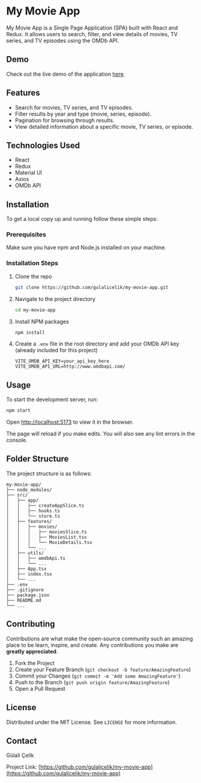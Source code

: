 # My Movie App

My Movie App is a Single Page Application (SPA) built with React and Redux. It allows users to search, filter, and view details of movies, TV series, and TV episodes using the OMDb API.

## Demo

Check out the live demo of the application [here](#).

## Features

- Search for movies, TV series, and TV episodes.
- Filter results by year and type (movie, series, episode).
- Pagination for browsing through results.
- View detailed information about a specific movie, TV series, or episode.

## Technologies Used

- React
- Redux
- Material UI
- Axios
- OMDb API

## Installation

To get a local copy up and running follow these simple steps:

### Prerequisites

Make sure you have npm and Node.js installed on your machine.

### Installation Steps

1. Clone the repo
   ```sh
   git clone https://github.com/gulalicelik/my-movie-app.git
   ```
2. Navigate to the project directory
   ```sh
   cd my-movie-app
   ```
3. Install NPM packages
   ```sh
   npm install
   ```
4. Create a `.env` file in the root directory and add your OMDb API key (already included for this project)
   ```env
   VITE_OMDB_API_KEY=your_api_key_here
   VITE_OMDB_API_URL=http://www.omdbapi.com/
   ```

## Usage

To start the development server, run:

```sh
npm start
```

Open [http://localhost:5173](http://localhost:5173) to view it in the browser.

The page will reload if you make edits. You will also see any lint errors in the console.

## Folder Structure

The project structure is as follows:

```
my-movie-app/
├── node_modules/
├── src/
│   ├── app/
│   │   ├── createAppSlice.ts
│   │   ├── hooks.ts
│   │   └── store.ts
│   ├── features/
│   │   ├── movies/
│   │   │   ├── moviesSlice.ts
│   │   │   ├── MoviesList.tsx
│   │   │   └── MovieDetails.tsx
│   │   └── ...
│   ├── utils/
│   │   ├── omdbApi.ts
│   │   └── ...
│   ├── App.tsx
│   ├── index.tsx
│   └── ...
├── .env
├── .gitignore
├── package.json
├── README.md
└── ...
```

## Contributing

Contributions are what make the open-source community such an amazing place to be learn, inspire, and create. Any contributions you make are **greatly appreciated**.

1. Fork the Project
2. Create your Feature Branch (`git checkout -b feature/AmazingFeature`)
3. Commit your Changes (`git commit -m 'Add some AmazingFeature'`)
4. Push to the Branch (`git push origin feature/AmazingFeature`)
5. Open a Pull Request

## License

Distributed under the MIT License. See `LICENSE` for more information.

## Contact

Gülali Çelik

Project Link: [https://github.com/gulalicelik/my-movie-app](https://github.com/gulalicelik/my-movie-app)


